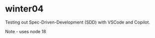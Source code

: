 # winter04

Testing out Spec-Driven-Development (SDD) with VSCode and Copilot.

Note - uses node 18
